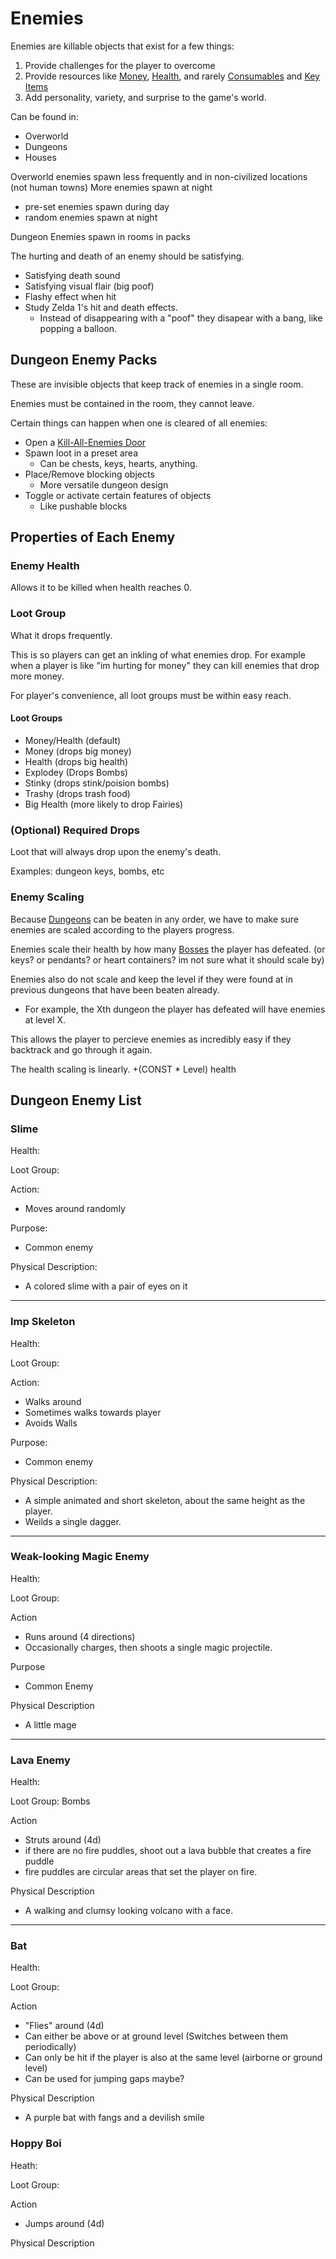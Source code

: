# Enemies

Enemies are killable objects that exist for a few things:

1. Provide challenges for the player to overcome
2. Provide resources like [Money](obtainables.md/#money), [Health](obtainables.md/#health), and rarely [Consumables](obtainables.md/#consumable-items) and [Key Items](obtainables.md/#key-items)
3. Add personality, variety, and surprise to the game's world.

Can be found in:

- Overworld
- Dungeons
- Houses

Overworld enemies spawn less frequently and in non-civilized locations (not human towns)
More enemies spawn at night

- pre-set enemies spawn during day
- random enemies spawn at night

Dungeon Enemies spawn in rooms in packs

The hurting and death of an enemy should be satisfying.

- Satisfying death sound
- Satisfying visual flair (big poof)
- Flashy effect when hit
- Study Zelda 1's hit and death effects.
  - Instead of disappearing with a "poof" they disapear with a bang, like popping a balloon.

## Dungeon Enemy Packs

These are invisible objects that keep track of enemies in a single room.

Enemies must be contained in the room, they cannot leave.

Certain things can happen when one is cleared of all enemies:

- Open a [Kill-All-Enemies Door](obstacles.md#clear-all-enemies-doors)
- Spawn loot in a preset area
  - Can be chests, keys, hearts, anything.
- Place/Remove blocking objects
  - More versatile dungeon design
- Toggle or activate certain features of objects
  - Like pushable blocks

## Properties of Each Enemy

### Enemy Health

Allows it to be killed when health reaches 0.

### Loot Group

What it drops frequently.

This is so players can get an inkling of what enemies drop. For example when a player is like "im hurting for money" they can kill enemies that drop more money.

For player's convenience, all loot groups must be within easy reach.

#### Loot Groups

- Money/Health (default)
- Money (drops big money)
- Health (drops big health)
- Explodey (Drops Bombs)
- Stinky (drops stink/poision bombs)
- Trashy (drops trash food)
- Big Health (more likely to drop Fairies)

### (Optional) Required Drops

Loot that will always drop upon the enemy's death.

Examples: dungeon keys, bombs, etc

### Enemy Scaling

Because [Dungeons](areas.md#dungeons) can be beaten in any order, we have to make sure enemies are scaled according to the players progress.

Enemies scale their health by how many [Bosses](bosses.md) the player has defeated. (or keys? or pendants? or heart containers? im not sure what it should scale by)

Enemies also do not scale and keep the level if they were found at in previous dungeons that have been beaten already.

- For example, the Xth dungeon the player has defeated will have enemies at level X.

This allows the player to percieve enemies as incredibly easy if they backtrack and go through it again.

The health scaling is linearly. +(CONST * Level) health

## Dungeon Enemy List

### Slime

Health:

Loot Group:

Action:

- Moves around randomly

Purpose:

- Common enemy

Physical Description:

- A colored slime with a pair of eyes on it

---

### Imp Skeleton

Health:

Loot Group:

Action:

- Walks around
- Sometimes walks towards player
- Avoids Walls

Purpose:

- Common enemy

Physical Description:

- A simple animated and short skeleton, about the same height as the player.
- Weilds a single dagger.

---

### Weak-looking Magic Enemy

Health:

Loot Group:

Action

- Runs around (4 directions)
- Occasionally charges, then shoots a single magic projectile.

Purpose

- Common Enemy

Physical Description

- A little mage

---

### Lava Enemy

Health:

Loot Group: Bombs

Action

- Struts around (4d)
- if there are no fire puddles, shoot out a lava bubble that creates a fire puddle
- fire puddles are circular areas that set the player on fire.

Physical Description

- A walking and clumsy looking volcano with a face.

---

### Bat

Health:

Loot Group:

Action

- "Flies" around (4d)
- Can either be above or at ground level (Switches between them periodically)
- Can only be hit if the player is also at the same level (airborne or ground level)
- Can be used for jumping gaps maybe?

Physical Description

- A purple bat with fangs and a devilish smile

### Hoppy Boi

Heath:

Loot Group:

Action

- Jumps around (4d)

Physical Description
